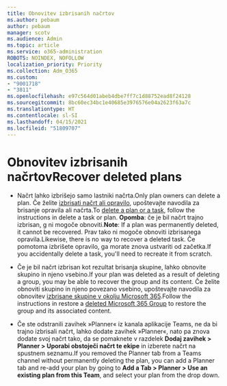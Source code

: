 ```yaml
---
title: Obnovitev izbrisanih načrtov
ms.author: pebaum
author: pebaum
manager: scotv
ms.audience: Admin
ms.topic: article
ms.service: o365-administration
ROBOTS: NOINDEX, NOFOLLOW
localization_priority: Priority
ms.collection: Adm_O365
ms.custom:
- "9001718"
- "3811"
ms.openlocfilehash: e97c564d01abeb4dbe7ff7c1d88752ead8f24128
ms.sourcegitcommit: 8bc60ec34bc1e40685e3976576e04a2623f63a7c
ms.translationtype: HT
ms.contentlocale: sl-SI
ms.lasthandoff: 04/15/2021
ms.locfileid: "51809707"
---
```

# <a name="recover-deleted-plans"></a><span data-ttu-id="b67d0-102">Obnovitev izbrisanih načrtov</span><span class="sxs-lookup"><span data-stu-id="b67d0-102">Recover deleted plans</span></span>

- <span data-ttu-id="b67d0-103">Načrt lahko izbrišejo samo lastniki načrta.</span><span class="sxs-lookup"><span data-stu-id="b67d0-103">Only plan owners can delete a plan.</span></span> <span data-ttu-id="b67d0-104">Če želite [izbrisati načrt ali opravilo](https://support.microsoft.com/office/39e10e78-13f0-446d-94cd-9e562648497a.), upoštevajte navodila za brisanje opravila ali načrta.</span><span class="sxs-lookup"><span data-stu-id="b67d0-104">To [delete a plan or a task](https://support.microsoft.com/office/39e10e78-13f0-446d-94cd-9e562648497a.), follow the instructions in delete a task or plan.</span></span>  <span data-ttu-id="b67d0-105">**Opomba**: če je bil načrt trajno izbrisan, g ni mogoče obnoviti.</span><span class="sxs-lookup"><span data-stu-id="b67d0-105">**Note**: If a plan was permanently deleted, it cannot be recovered.</span></span> <span data-ttu-id="b67d0-106">Prav tako ni mogoče obnoviti izbrisanega opravila.</span><span class="sxs-lookup"><span data-stu-id="b67d0-106">Likewise, there is no way to recover a deleted task.</span></span> <span data-ttu-id="b67d0-107">Če pomotoma izbrišete opravilo, ga morate znova ustvariti od začetka.</span><span class="sxs-lookup"><span data-stu-id="b67d0-107">If you accidentally delete a task, you'll need to recreate it from scratch.</span></span>

- <span data-ttu-id="b67d0-108">Če je bil načrt izbrisan kot rezultat brisanja skupine, lahko obnovite skupino in njeno vsebino.</span><span class="sxs-lookup"><span data-stu-id="b67d0-108">If your plan was deleted as a result of deleting a group, you may be able to recover the group and its content.</span></span> <span data-ttu-id="b67d0-109">Če želite obnoviti skupino in njeno povezano vsebino, upoštevajte navodila za obnovitev [izbrisane skupine v okolju Microsoft 365](https://docs.microsoft.com/microsoft-365/admin/create-groups/restore-deleted-group?view=o365-worldwide).</span><span class="sxs-lookup"><span data-stu-id="b67d0-109">Follow the instructions in restore a [deleted Microsoft 365 Group](https://docs.microsoft.com/microsoft-365/admin/create-groups/restore-deleted-group?view=o365-worldwide) to restore the group and its associated content.</span></span>

- <span data-ttu-id="b67d0-110">Če ste odstranili zavihek »Planner« iz kanala aplikacije Teams, ne da bi trajno izbrisali načrt, lahko dodate zavihek »Planner«, nato pa znova dodate svoj načrt tako, da se pomaknete v razdelek **Dodaj zavihek > Planner > Uporabi obstoječi načrt te ekipe** in izberete načrt na spustnem seznamu.</span><span class="sxs-lookup"><span data-stu-id="b67d0-110">If you removed the Planner tab from a Teams channel without permanently deleting the plan, you can add a Planner tab and re-add your plan by going to **Add a Tab > Planner > Use an existing plan from this Team**, and select your plan from the drop down.</span></span>
